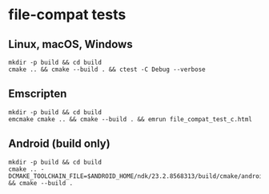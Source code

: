 # file-compat tests

## Linux, macOS, Windows

```
mkdir -p build && cd build
cmake .. && cmake --build . && ctest -C Debug --verbose
```

## Emscripten

```
mkdir -p build && cd build
emcmake cmake .. && cmake --build . && emrun file_compat_test_c.html
```

## Android (build only)

```
mkdir -p build && cd build
cmake .. -DCMAKE_TOOLCHAIN_FILE=$ANDROID_HOME/ndk/23.2.8568313/build/cmake/android.toolchain.cmake && cmake --build .
```
